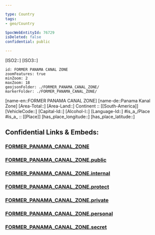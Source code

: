```yaml
---

type: Country
tags:
- geo/Country

SpocWebEntityId: 76729
isDeleted: false
confidential: public

---
```

[ISO2::] 
[ISO3::] 
```leaflet
id: FORMER PANAMA CANAL ZONE
zoomFeatures: true 
minZoom: 2 
maxZoom: 18
geojsonFolder: ./FORMER_PANAMA_CANAL_ZONE/
markerFolder: ./FORMER_PANAMA_CANAL_ZONE/
```

[name-en::FORMER PANAMA CANAL ZONE] 
[name-de::Panama Kanal Zone] 
[Area-Total::] 
[Area-Land::] 
Continent :: [[South-America]]  
[VehicleCode::] 
[Capital-Id::] 
[Alcohol-l::] 
[Language-Id::] 
#is_a_/Place  
#is_a_ :: [[Place]] 
[has_place_longitude::] 
[has_place_latitude::] 


## Confidential Links & Embeds: 

### [FORMER_PANAMA_CANAL_ZONE](/_Standards/Earth/Continent/America~Caribbean/FORMER_PANAMA_CANAL_ZONE.md) 

### [FORMER_PANAMA_CANAL_ZONE.public](/_public/Earth/Continent/America~Caribbean/FORMER_PANAMA_CANAL_ZONE.public.md) 

### [FORMER_PANAMA_CANAL_ZONE.internal](/_internal/Earth/Continent/America~Caribbean/FORMER_PANAMA_CANAL_ZONE.internal.md) 

### [FORMER_PANAMA_CANAL_ZONE.protect](/_protect/Earth/Continent/America~Caribbean/FORMER_PANAMA_CANAL_ZONE.protect.md) 

### [FORMER_PANAMA_CANAL_ZONE.private](/_private/Earth/Continent/America~Caribbean/FORMER_PANAMA_CANAL_ZONE.private.md) 

### [FORMER_PANAMA_CANAL_ZONE.personal](/_personal/Earth/Continent/America~Caribbean/FORMER_PANAMA_CANAL_ZONE.personal.md) 

### [FORMER_PANAMA_CANAL_ZONE.secret](/_secret/Earth/Continent/America~Caribbean/FORMER_PANAMA_CANAL_ZONE.secret.md)

